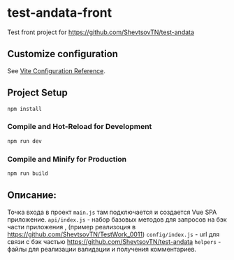 # test-andata-front

Test front project for https://github.com/ShevtsovTN/test-andata 

## Customize configuration

See [Vite Configuration Reference](https://vitejs.dev/config/).

## Project Setup

```sh
npm install
```

### Compile and Hot-Reload for Development

```sh
npm run dev
```

### Compile and Minify for Production

```sh
npm run build
```

## Описание:
Точка входа в проект `main.js` там подключается и создается Vue SPA приложение.
`api/index.js` - набор базовых методов для запросов на бэк части приложения , (пример реализоция в https://github.com/ShevtsovTN/TestWork_0011)
`config/index.js` - url для связи с бэк частью https://github.com/ShevtsovTN/test-andata
`helpers` - файлы для реализации валидации и получения комментариев.
